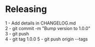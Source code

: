 # Releasing

1 - Add details in CHANGELOG.md <br>
2 - git commit -m "Bump version to 1.0.0" <br>
3 - git push <br>
4 - git tag 1.0.0
5 - git push origin --tags
